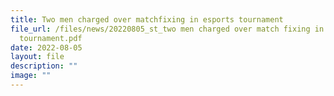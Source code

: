 ```yaml
---
title: Two men charged over matchfixing in esports tournament
file_url: /files/news/20220805_st_two men charged over match fixing in esports
  tournament.pdf
date: 2022-08-05
layout: file
description: ""
image: ""
---
```

